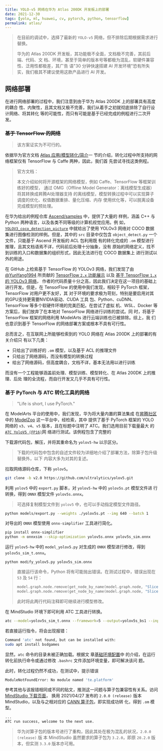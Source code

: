 ```yaml
---
title: YOLO-v5 网络在华为 Atlas 200DK 开发板上的部署
date: 2021-12-30
tags: [yolo, ml, huawei, cv, pytorch, python, tensorflow]
permalink: atlas/
---
```


<!-- cSpell:words YOLO, Yanshee -->

> 在目前的调试中，选择了最新的 `YOLO-v5` 网络，但不排除后期根据需求进行替换。
>
> 华为的 Atlas 200DK 开发板，其功能极不全面，文档极不完善，其前后端、代码、文
> 档、环境，甚至于简单的版本号等都极为混乱，软硬件兼容性、泛用性都极差，其广告
> 语"30 分钟快速搭建 AI 开发环境"恐有所失实，我们极其不建议使用这款产品进行 AI
> 开发。

<!-- more -->

## 网络部署

在进行网络部署的过程中，我们注意到由于华为 Atlas 200DK 上的部署具有高度的耦合
性、内聚性，且其文档又极不完善，我们从着手之初就彻底排除了自行设计网络、将其转化
等的可能性，而只有可能是基于已经完成的例程进行二次开发。

### ~~基于 TensorFlow 的网络~~

> 该方案证实为不可行的。

<!-- cSpell:words Caffe -->

依据华为官方文档
[Atlas 应用/模型转化/简介](https://support.huaweicloud.com/mcg-atlas200app/atlasmcg_05_c30_0002.html)一
节的介绍，转化过程中所支持的网络框架仅有 TensorFlow 与 Caffe 两种，因此，我们首
先尝试寻找这类例程。

> 官方文档：
>
> 本文介绍如何将开源框架的网络模型，例如 Caffe、TensorFlow 等框架训练好的模型，
> 通过 OMG（Offline Model Generator：离线模型生成器）将其转换成昇腾AI处理器支持
> 的离线模型，模型转换过程中可以实现算子调度的优化、权值数据重排、量化压缩、内存
> 使用优化等，可以脱离设备完成模型的预处理。

<!-- cSpell:ignore YOLOV3 -->

在华为给出的例程仓库
[Ascend/samples](https://gitee.com/ascend/samples/tree/master) 中，提供了大量的
样例，涵盖 C++ 与 Python 两种语言，以及各类不同等级的计算机视觉应用。例
如，[`YOLOV3_coco_detection_picture`](https://gitee.com/ascend/samples/tree/master/python/level2_simple_inference/2_object_detection/YOLOV3_coco_detection_picture)
中就给出了使用 YOLOv3 网络对 COCO 数据集进行图像检测的样例。但是，其中的 `src`
目录中仅包含 `object_detect.py` 一个文件，只能基于 Ascend 开发板的 ACL 包利用既
有的转化完成的 `.om` 模型进行推理，且其文档语焉不详，代码前后处理十分抽象，没有
原始的网络定义，找不到训练的入口和数据集的组织形式，因此无法进行在 COCO 数据集上
进行测试以外的用途。

在 GitHub 上检索基于 TensorFlow 的 YOLOv3 网络，我们发现了由
[@YunYang1994](https://github.com/YunYang1994) 所贡献的
[TensorFlow `2.x` 功能展示](https://github.com/YunYang1994/TensorFlow2.0-Examples)
以及
[基于 TensorFlow `1.x` 的 YOLOv3 网络](https://github.com/YunYang1994/tensorflow-yolov3)，
作者的代码质量十分之高，因此我们决定在这一项目的基础上进行开发。但是，在
TensorFlow 的使用中我们发现，相较于 PyTorch 框架，TensorFlow 对用户更不友好，其
对于环境的要求极为苛刻，特别是要启用对其的GPU支持更需要NVIDIA驱动、CUDA 工具
包、Python、cuDNN、TensorFlow 等多个软硬件环境的完美匹配。在尝试了虚拟
机、WSL、Docker 等方案后，我们放弃了在本地对 TensorFlow 网络进行训练的尝试。同
时，将基于 TensorFlow 框架的网络利用 ModelArts 进行云端训练也已被排除。综上，我
们也意识到基于 TensorFlow 的网络部署方案或根本不具有可行性。

总而言之，在互联网上所能够检索到的 YOLO 网络在 Atlas 200DK 上的部署的有关介绍只
有以下几类：

- 只给出了训练好的 `.om` 模型，以及基于 ACL 的推理文件
- 只给出了网络源码，而没有模型的转换过程
- 给出了网络源码，但高度耦合，文档不详，基本无法用以进行训练

而没有一个工程能够涵盖前处理、模型训练、模型转化、在 Atlas 200DK 上的推理、后处
理的全流程，而自行开发又几乎不具有可行性。

### 基于 PyTorch 与 ATC 转化工具的网络

> "Life is short, I use PyTorch."

在 ModelArts 平台的使用中，我们发现，华为将大量内置的算法集成
在[昇腾社区](https://www.hiascend.com/)中的
[ModelZoo](https://www.hiascend.com/software/modelzoo) 这一平台中，经检索，其中
提供了基于 PyTorch 框架的 YOLO 网络的 `v3`、`v4`、`v5` 版本，且在标题中注明了
ATC。我们选用目前下载量最大
的[`ATC YoloV5 (FP16)`](https://www.hiascend.com/zh/software/modelzoo/detail/1/f7338e43cf024ea1851fb46041be1dea)网
络进行测试。该例程包含了完整的

<!-- cSpell:ignore yolov -->

下载源代码包，解压，并将其重命名为 `yolov5-hw` 以示区分。

> 下载的代码包中包含的自述文件较为详细地介绍了部署方法，除算子包升级替换外，以下
> 内容大多为对其的复述。

拉取网络源码仓库，下称 `yolov5`。

```bash
git clone -b v2.0 https://github.com/ultralytics/yolov5.git
```

利用 `yolov5` 中的 `export.py` 脚本，对 `yolov5-hw` 中的 `yolov5s.pt` 模型文件进
行转换，得到 `ONNX` 模型文件 `yolov5s.onnx`。

> 可选择复制模型文件到 `yolov5` 中，也可以手动指定模型文件路径。

```bash
python models/export.py --weights ./yolov5s.pt --img 640 --batch 1
```

对导出的 `ONNX` 模型使用 `onnx-simplifier` 工具进行简化。

<!-- cSpell:words onnxsim -->

```bash
pip install onnx-simplifier
python -m onnxsim --skip-optimization yolov5s.onnx yolov5s_sim.onnx
```

运行 `yolov5-hw` 中的 `model_yolov5.py` 对生成的 `ONNX` 模型进行修改，得到
`yolov5s_sim_t.onnx`。

```shell
python modify_yolov5.py yolov5s_sim.onnx
```

> 直接运行该命令，Python 将有可能抛出错误。在测试过程中，错误出现在 `53` 及 `54`
> 行：
>
> ```python
> model.graph.node.remove(get_node_by_name(model.graph.node, "Slice_24"))
> model.graph.node.remove(get_node_by_name(model.graph.node, "Slice_34"))
> ```
>
> 此时将此两行代码注释即可继续进行模型修改。

在 MindStudio 环境下即可利用 ATC 工具进行转换。

<!-- cSpell:words NCHW -->

```bash
atc --model=yolov5s_sim_t.onnx --framework=5 --output=yolov5s_bs1 --input_format=NCHW --log=error --soc_version=Ascend310 --input_shape="images:1,3,640,640" --enable_small_channel=1 --input_fp16_nodes="images" --output_type=FP16
```

若直接运行指令，将会出现报错：

<!-- cSpell:words bsdgames -->

```bash
Command 'atc' not found, but can be installed with:
sudo apt install bsdgames
```

显然，`atc` 命令的目录未被正确加载。根据文
章[基础环境配置](https://gitee.com/caoliang0601/samples/blob/master/cplusplus/environment/prepare_ENV/README_300_CN.md)中
的介绍，在运行转化前执行命令或通过修改 `.bashrc` 文件添加环境变量，即可解决该问
题。

此时，转化过程仍然不成功，在测试中，提示错误

```bash
ModuleNotFoundError: No module named 'te.platform'
```

<!-- cSpell:words CANN -->

参考其他与该报错相同或不同的贴文，推测这一问题与算子包兼容性有关系。访问
[MindStudio 下载页面](https://www.hiascend.com/zh/software/mindstudio/download)，
换用 2021/04/27 发布的 `2.0.0 (release)` 版本 MindStudio，以及与之相对应的
[CANN 算子包](https://www.hiascend.com/software/cann/commercial)，即实现成功转
化，得到 `.om` 模型。

```bash
...
ATC run success, welcome to the next use.
```

> 华为对算子包的版本号进行了重构，因此其处在极为混乱的状况，`2.0.0 (release)` 版
> 本 MindStudio 虽然要求的算子包为 `3.2.0`，即原 `20.2.0` 版本，但实测 `3.3.0`
> 版本亦可用。
